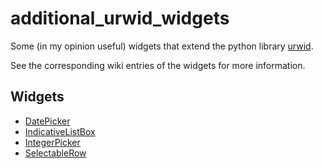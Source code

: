 # additional_urwid_widgets
Some (in my opinion useful) widgets that extend the python library [urwid](http://urwid.org/index.html).

See the corresponding wiki entries of the widgets for more information.

## Widgets
* [DatePicker](https://github.com/AFoeee/additional_urwid_widgets/wiki/DatePicker)
* [IndicativeListBox](https://github.com/AFoeee/additional_urwid_widgets/wiki/IndicativeListBox)
* [IntegerPicker](https://github.com/AFoeee/additional_urwid_widgets/wiki/IntegerPicker)
* [SelectableRow](https://github.com/AFoeee/additional_urwid_widgets/wiki/SelectableRow)
